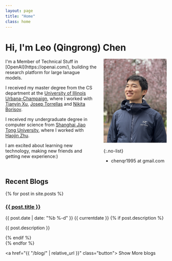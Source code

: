 ```yaml
---
layout: page
title: "Home"
class: home
---
```


# Hi, I'm Leo (Qingrong) Chen

<div class="columns" markdown="1">

<div class="intro" markdown="1">
I'm a Member of Technical Stuff in [OpenAI](https://openai.com/), building the research platform for large lanague models.

I received my master degree from the CS department at the [University of Illinois Urbana-Champaign](https://cs.illinois.edu/), where I worked with [Tianyin Xu](https://tianyin.github.io/), [Josep Torrellas](https://iacoma.cs.uiuc.edu/josep/torrellas.html) and [Nikita Borisov](http://hatswitch.org/~nikita/).

I received my undergraduate degree in computer science from [Shanghai Jiao Tong University](https://en.sjtu.edu.cn), where I worked with [Haojin
Zhu](https://nsec.sjtu.edu.cn/~hjzhu/).

I am excited about learning new technology, making new friends and getting new experience:)
</div>

<div class="me" markdown="1">
<picture>
  <source srcset='/images/avatar.jpg' type='image/webp' />
  <img
    src='/images/avatar.jpg'
    alt='Leo Chen'
  >
</picture>

{:.no-list}
* chenqr1995 at gmail.com
</div>
</div>

## Recent Blogs

<div>
{% for post in site.posts %}
    <div class="post-block">
      <h3>
        <a href="{{ post.url | relative_url }}">{{ post.title }}</a>
      </h3>
      <span class="post-meta" title="{{ post.date | date: "%b %-d Y" }}">{{ post.date | date: "%b %-d" }} <span class="meta-year">{{ currentdate }}</span></span>
      {% if post.description %}<p class="post-subtitle">{{ post.description }}</p>{% endif %}
    </div>
  {% endfor %}
</div>

<a href="{{ "/blog/" | relative_url }}" class="button">
  <i class="fas fa-chevron-circle-right"></i>
  Show More blogs
</a>
